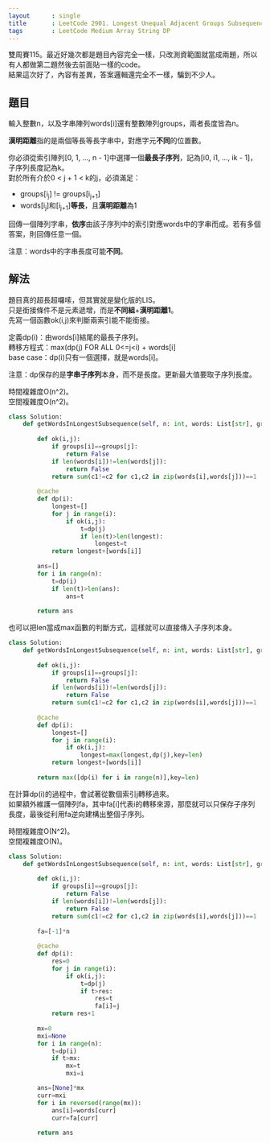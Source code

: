 ```yaml
---
layout      : single
title       : LeetCode 2901. Longest Unequal Adjacent Groups Subsequence II
tags        : LeetCode Medium Array String DP
---
```

雙周賽115。最近好幾次都是題目內容完全一樣，只改測資範圍就當成兩題，所以有人都做第二題然後去前面貼一樣的code。  
結果這次好了，內容有差異，答案邏輯還完全不一樣，騙到不少人。  

## 題目

輸入整數n，以及字串陣列words[i]還有整數陣列groups，兩者長度皆為n。  

**漢明距離**指的是兩個等長等長字串中，對應字元**不同**的位置數。  

你必須從索引陣列[0, 1, ..., n - 1]中選擇一個**最長子序列**，記為[i0, i1, ..., ik - 1]，子序列長度記為k。  
對於所有介於0 < j + 1 < k的j，必須滿足：  

- groups[i<sub>j</sub>] != groups[i<sub>j+1</sub>]  
- words[i<sub>j</sub>]和[i<sub>j+1</sub>]**等長**，且**漢明距離**為1  

回傳一個陣列字串，**依序**由該子序列中的索引對應words中的字串而成。若有多個答案，則回傳任意一個。  

注意：words中的字串長度可能**不同**。  

## 解法

題目真的超長超囉嗦，但其實就是變化版的LIS。  
只是銜接條件不是元素遞增，而是**不同組**+**漢明距離1**。  
先寫一個函數ok(i,j)來判斷兩索引能不能銜接。  

定義dp(i)：由words[i]結尾的最長子序列。  
轉移方程式：max(dp(j) FOR ALL 0<=j<i) + words[i]  
base case：dp(i)只有一個選擇，就是words[i]。  

注意：dp保存的是**字串子序列**本身，而不是長度。更新最大值要取子序列長度。  

時間複雜度O(n^2)。  
空間複雜度O(n^2)。  

```python
class Solution:
    def getWordsInLongestSubsequence(self, n: int, words: List[str], groups: List[int]) -> List[str]:
        
        def ok(i,j):
            if groups[i]==groups[j]:
                return False
            if len(words[i])!=len(words[j]):
                return False
            return sum(c1!=c2 for c1,c2 in zip(words[i],words[j]))==1
        
        @cache
        def dp(i):
            longest=[]
            for j in range(i):
                if ok(i,j):
                    t=dp(j)
                    if len(t)>len(longest):
                        longest=t
            return longest+[words[i]]
        
        ans=[]
        for i in range(n):
            t=dp(i)
            if len(t)>len(ans):
                ans=t
                
        return ans
```

也可以把len當成max函數的判斷方式，這樣就可以直接傳入子序列本身。  

```python
class Solution:
    def getWordsInLongestSubsequence(self, n: int, words: List[str], groups: List[int]) -> List[str]:
        
        def ok(i,j):
            if groups[i]==groups[j]:
                return False
            if len(words[i])!=len(words[j]):
                return False
            return sum(c1!=c2 for c1,c2 in zip(words[i],words[j]))==1
        
        @cache
        def dp(i):
            longest=[]
            for j in range(i):
                if ok(i,j):
                    longest=max(longest,dp(j),key=len)
            return longest+[words[i]]
        
        return max([dp(i) for i in range(n)],key=len)
```

在計算dp(i)的過程中，會試著從數個索引j轉移過來。  
如果額外維護一個陣列fa，其中fa[i]代表i的轉移來源，那麼就可以只保存子序列長度，最後從利用fa逆向建構出整個子序列。  

時間複雜度O(N^2)。  
空間複雜度O(N)。  

```python
class Solution:
    def getWordsInLongestSubsequence(self, n: int, words: List[str], groups: List[int]) -> List[str]:
        
        def ok(i,j):
            if groups[i]==groups[j]:
                return False
            if len(words[i])!=len(words[j]):
                return False
            return sum(c1!=c2 for c1,c2 in zip(words[i],words[j]))==1
        
        fa=[-1]*n
        
        @cache
        def dp(i):
            res=0
            for j in range(i):
                if ok(i,j):
                    t=dp(j)
                    if t>res:
                        res=t
                        fa[i]=j
            return res+1
        
        mx=0
        mxi=None
        for i in range(n):
            t=dp(i)
            if t>mx:
                mx=t
                mxi=i

        ans=[None]*mx
        curr=mxi
        for i in reversed(range(mx)):
            ans[i]=words[curr]
            curr=fa[curr]
        
        return ans
```
